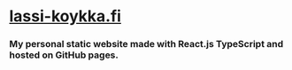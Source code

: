# [lassi-koykka.fi](https://lassi-koykka.fi "My personal homepage")
### My personal static website made with React.js TypeScript and hosted on GitHub pages.
